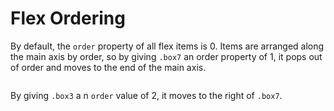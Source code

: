 # Flex Ordering

By default, the `order` property of all flex items is 0. Items are arranged along the main axis by order, so by giving `.box7` an order property of 1, it pops out of order and moves to the end of the main axis. 

![]()

By giving `.box3` a n `order` value of 2, it moves to the right of `.box7`.

![]()